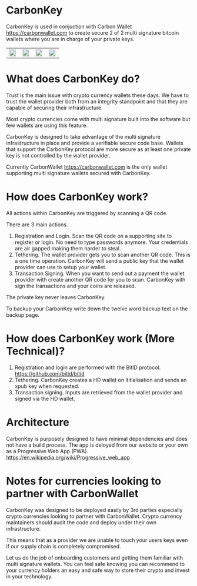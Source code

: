# CarbonKey

CarbonKey is used in conjuction with Carbon Wallet https://carbonwallet.com to create secure 2 of 2 multi signature bitcoin wallets where you are in charge of your private keys.

<table>
<tr>
<td><img src="https://raw.githubusercontent.com/onchain/CarbonKey/master/img/images_for_readme/main-screen.png" width="95%"></td>
<td><img src="https://raw.githubusercontent.com/onchain/CarbonKey/master/img/images_for_readme/backup.png" width="95%"></td>
<td><img src="https://raw.githubusercontent.com/onchain/CarbonKey/master/img/images_for_readme/backup-recovery.png" width="95%"></td>
<td><img src="https://raw.githubusercontent.com/onchain/CarbonKey/master/img/images_for_readme/bitid.png" width="95%"></td>
</tr>
</table>

# What does CarbonKey do?

Trust is the main issue with crypto currency wallets these days. We have to trust the wallet provider both from an integrity standpoint and that they are capable of securing their infrastructure.

Most crypto currencies come with multi signature built into the software but few wallets are using this feature.

CarbonKey is designed to take advantage of the multi signature infrastructure in place and provide a verifiable secure code base. Wallets that support the CarbonKey protocol are more secure as at least one private key is not controlled by the wallet provider.

Currently CarbonWallet https://carbonwallet.com is the only wallet supporting multi signature wallets secured with CarbonKey.

# How does CarbonKey work?

All actions within CarbonKey are triggered by scanning a QR code. 

There are 3 main actions.

1. Registration and Login. Scan the QR code on a supporting site to register or login. No need to type passwords anymore. Your credentials are air gapped making them harder to steal.
2. Tethering. The wallet provider gets you to scan another QR code. This is a one time operation. CarbonKey will send a public key that the wallet provider can use to setup your wallet.
3. Transaction Signing. When you want to send out a payment the wallet provider with create another QR code for you to scan. CarbonKey with sign the transactions and your coins are released.

The private key never leaves CarbonKey.

To backup your CarbonKey write down the twelve word backup text on the backup page.


# How does CarbonKey work (More Technical)?

1. Registration and login are performed with the BitID protocol. https://github.com/bitid/bitid
2. Tethering. CarbonKey creates a HD wallet on ititialisation and sends an xpub key when requested.
3. Transaction signing. Inputs are retrieved from the wallet provider and signed via the HD wallet.

# Architecture

CarbonKey is purposely designed to have minimal dependencies and does not have a build process. The app is deloyed from our website or your own as a Progressive Web App (PWA). https://en.wikipedia.org/wiki/Progressive_web_app

# Notes for currencies looking to partner with CarbonWallet

CarbonKey was designed to be deployed easily by 3rd parties especially crypto currencies looking to partner with CarbonWallet. Crypto currency maintainers should audit the code and deploy under their own infrastructure.

This means that as a provider we are unable to touch your users keys even if our supply chain is completely compromised.

Let us do the job of onboarding customers and getting them familiar with multi signature wallets. You can feel safe knowing you can recommend to your currency holders an easy and safe way to store their crypto and invest in your technology.




